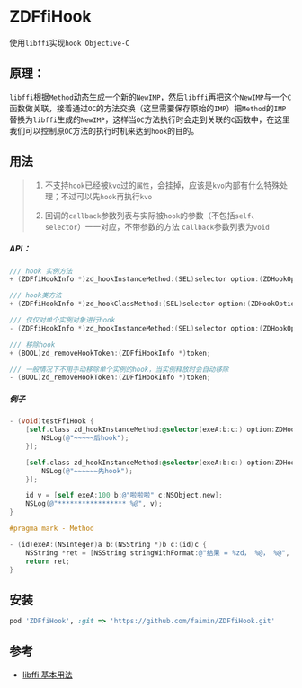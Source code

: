 # ZDFfiHook

使用`libffi`实现`hook Objective-C`


## 原理：

`libffi`根据`Method`动态生成一个新的`NewIMP`，然后`libffi`再把这个`NewIMP`与一个`C`函数做关联，接着通过`OC`的方法交换（这里需要保存原始的`IMP`）把`Method`的`IMP`替换为`libffi`生成的`NewIMP`，这样当`OC`方法执行时会走到关联的`C`函数中，在这里我们可以控制原`OC`方法的执行时机来达到`hook`的目的。


## 用法

> 1. 不支持`hook`已经被`kvo`过的`属性`，会挂掉，应该是`kvo`内部有什么特殊处理；不过可以先`hook`再执行`kvo`
> 
> 2. 回调的`callback`参数列表与实际被`hook`的参数（不包括`self`、`selector`）一一对应，不带参数的方法 `callback`参数列表为`void`



##### API：

```objectivec
/// hook 实例方法
+ (ZDFfiHookInfo *)zd_hookInstanceMethod:(SEL)selector option:(ZDHookOption)option callback:(id)callback;

/// hook类方法
+ (ZDFfiHookInfo *)zd_hookClassMethod:(SEL)selector option:(ZDHookOption)option callback:(id)callback;

/// 仅仅对单个实例对象进行hook
- (ZDFfiHookInfo *)zd_hookInstanceMethod:(SEL)selector option:(ZDHookOption)option callback:(id)callback;

/// 移除hook
+ (BOOL)zd_removeHookToken:(ZDFfiHookInfo *)token;

/// 一般情况下不用手动移除单个实例的hook，当实例释放时会自动移除
- (BOOL)zd_removeHookToken:(ZDFfiHookInfo *)token;
```

##### 例子

```objective-c
- (void)testFfiHook {
    [self.class zd_hookInstanceMethod:@selector(exeA:b:c:) option:ZDHookOption_After callback:^(NSInteger a, NSString *b, id c){
        NSLog(@"~~~~~后hook");
    }];

    [self.class zd_hookInstanceMethod:@selector(exeA:b:c:) option:ZDHookOption_Befor callback:^(NSInteger a, NSString *b, id c){
        NSLog(@"~~~~~~先hook");
    }];

    id v = [self exeA:100 b:@"啦啦啦" c:NSObject.new];
    NSLog(@"***************** %@", v);
}

#pragma mark - Method

- (id)exeA:(NSInteger)a b:(NSString *)b c:(id)c {
    NSString *ret = [NSString stringWithFormat:@"结果 = %zd， %@， %@", a, b, c];
    return ret;
}
```



## 安装

```ruby
pod 'ZDFfiHook', :git => 'https://github.com/faimin/ZDFfiHook.git'
```

## 参考

- [libffi 基本用法](https://github.com/faimin/ZDLibffiDemo)


